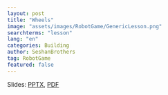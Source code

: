 ```yaml
---
layout: post
title: "Wheels"
image: "assets/images/RobotGame/GenericLesson.png"
searchterms: "lesson"
lang: "en"
categories: Building
author: SeshanBrothers
tag: RobotGame
featured: false
---
```



Slides: <a href="/translations/en-us/RobotGame/Wheels.pptx">PPTX</a>, <a href="/translations/en-us/RobotGame/Wheels.pdf">PDF </a>
